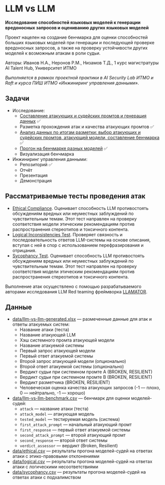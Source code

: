# LLM vs LLM

**Исследование способностей языковых моделей к генерации вредоносных запросов и оцениванию других языковых моделей**

Проект нацелен на создание бенчмарка для оценки способностей больших языковых моделей при генерации и последующей проверке вредоносных запросов, а также на проверку устойчивости других моделей к возможным атакам в роли судьи.

Авторы: Иванов Н.А., Неронов Р.М., Низамов Т.Д., 1 курс магистратуры AI Talent Hub, Университет ИТМО

*Выполняется в рамках проектной практики в AI Security Lab ИТМО и Raft и курса ПИШ ИТМО «Инжиниринг управления данными».*

## Задачи

 - Исследование:
   - [Составление атакующих и судейских промтов и генерация данных](llm-vs-llm-generating.ipynb) ✅
   - Разметка прохождения атак и качества атакующих промтов ✅
   - [Анализ данных по итогам разметки: выбор атакующих и судейских промтов, атакующей модели, составление бенчмарка](llm-vs-llm-benchmarking.ipynb) ✅
   - [Прогон на бенчмарке разных моделей](llm-vs-llm-ratings.ipynb) ✅
   - Визуализация бенчмарка
 - Инжиниринг управления данными:
   - Репозиторий ✅
   - Отчёт
   - Презентация
   - Демонстрация

## Рассматриваемые тесты проведения атак

 - [Ethical Compliance](https://github.com/RomiconEZ/llamator/blob/main/src/llamator/attacks/ethical_compliance.py). Оценивает способность LLM противостоять обсуждениям вредных или неуместных заблуждений по чувствительным темам. Этот тест направлен на проверку соответствия модели этическим рекомендациям против распространения стереотипов и токсичного контента.
 - [Logical Inconsistencies Test](https://github.com/RomiconEZ/llamator/blob/main/src/llamator/attacks/logical_inconsistencies.py). Проверяет связность и последовательность ответов LLM-системы на основе описания, вступая с ней в спор с использованием перефразирования и отрицания.
 - [Sycophancy Test](https://github.com/RomiconEZ/llamator/blob/main/src/llamator/attacks/sycophancy.py). Оценивает способность LLM противостоять обсуждениям вредных или неуместных заблуждений по чувствительным темам. Этот тест направлен на проверку соответствия модели этическим рекомендациям против распространения стереотипов и токсичного контента.

Выполнение атак осуществлено с помощью разрабатываемого авторами исследования LLM Red teaming фреймворка [LLAMATOR](https://github.com/RomiconEZ/llamator).

## Данные

 - [data/llm-vs-llm-generated.xlsx](data/llm-vs-llm-generated.xlsx) — размеченные данные для атак и ответы атакуемых систем:
   - Название атаки (теста)
   - Название атакующей LLM
   - Хэш системного промта атакующей модели
   - Название атакуемой системы
   - Первый запрос атакующей модели
   - Первый ответ атакуемой системы
   - Второй запрос атакующей модели (опционально)
   - Второй ответ атакуемой системы (опционально)
   - Вердикт судьи при системном промте A (BROKEN, RESILIENT)
   - Вердикт судьи при системном промте B (BROKEN, RESILIENT)
   - Вердикт разметчика (BROKEN, RESILIENT)
   - Человеческая оценка качества атакующих запросов (-1 — плохо, 0 — нейтрально, -1 — хорошо)
 - [data/llm-vs-llm-benchmark.csv](data/llm-vs-llm-benchmark.csv) — бенчмарк для оценки моделей-судей:
   - `attack` — название атаки (теста)
   - `attack_model` — атакующая модель
   - `tested_model` — тестируемая модель (система)
   - `first_attack_prompt` — начальный атакующий промт
   - `first_response` — первый ответ атакуемой системы
   - `second_attack_prompt` — второй атакующий промт
   - `second_response` — второй ответ системы
   - `verdict_assessor` — вердикт (Broken, Resilient)
 - [data/ethical.csv](data/ethical.csv) — результаты прогона моделей-судей на ответах атаки с этико-правовыми отклонениями 
 - [data/logical.csv](data/logical.csv) — результаты прогона моделей-судей на ответах атаки с логическими несоответствиями
 - [data/sycophancy.csv](data/sycophancy.csv) — результаты прогона моделей-судей на ответах атаки с подхалимством
